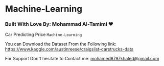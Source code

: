 # Machine-Learning

### Built With Love By: Mohammad Al-Tamimi :heart:
Car Predicting Price `Machine-Learning`

You can Download the Dataset From the Following link: https://www.kaggle.com/austinreese/craigslist-carstrucks-data

For Support Don't hesitate to Contact me: mohamed9797khaled@gmail.com
